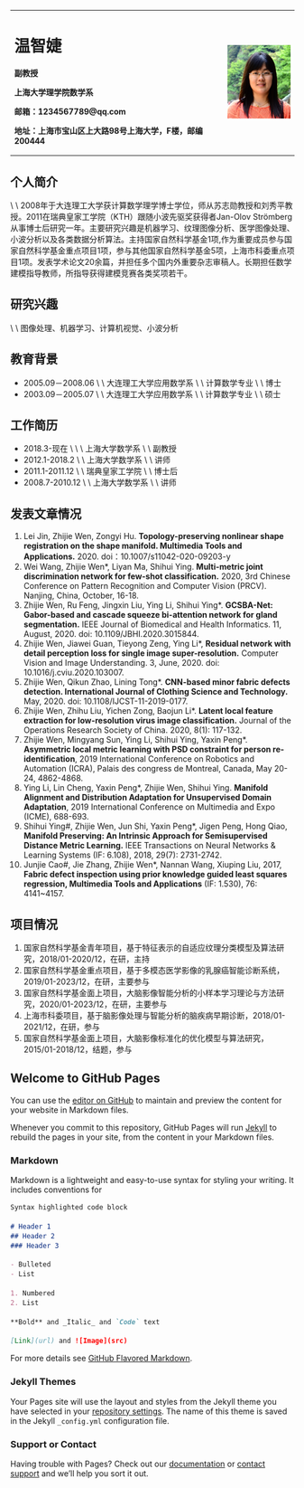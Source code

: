 <table border="0">
  <tr>
    <td width="75%">
      <h1>温智婕</h1>
      <p><b>副教授</b></p>
      <p><b>上海大学理学院数学系</b></p>
      <p><b>邮箱：1234567789@qq.com</b></p>
      <p><b>地址：上海市宝山区上大路98号上海大学，F楼，邮编200444</b></p>
    </td>
    <td width="25%">
      <img src="/touxiangw.png" width="100%">
    </td>
  </tr>
</table>

## 个人简介
\ \ 2008年于大连理工大学获计算数学理学博士学位，师从苏志勋教授和刘秀平教授。2011在瑞典皇家工学院（KTH）跟随小波先驱奖获得者Jan-Olov Strömberg从事博士后研究一年。主要研究兴趣是机器学习、纹理图像分析、医学图像处理、小波分析以及各类数据分析算法。主持国家自然科学基金1项,作为重要成员参与国家自然科学基金重点项目1项，参与其他国家自然科学基金5项，上海市科委重点项目1项。发表学术论文20余篇，并担任多个国内外重要杂志审稿人。长期担任数学建模指导教师，所指导获得建模竞赛各类奖项若干。


## 研究兴趣
\ \ 图像处理、机器学习、计算机视觉、小波分析

## 教育背景
- 2005.09－2008.06  \ \ 大连理工大学应用数学系  \ \  计算数学专业  \ \   博士
- 2003.09－2005.07  \ \ 大连理工大学应用数学系  \ \  计算数学专业  \ \   硕士

## 工作简历
- 2018.3-现在  \ \ \     上海大学数学系  \ \   副教授
- 2012.1-2018.2  \ \   上海大学数学系 \ \    讲师
- 2011.1-2011.12 \ \   瑞典皇家工学院  \ \   博士后
- 2008.7-2010.12  \ \  上海大学数学系   \ \  讲师

## 发表文章情况
1. Lei Jin, Zhijie Wen, Zongyi Hu. **Topology-preserving nonlinear shape registration on the shape manifold. Multimedia Tools and Applications.** 2020. doi：10.1007/s11042-020-09203-y
2. Wei Wang, Zhijie Wen*, Liyan Ma, Shihui Ying. **Multi-metric joint discrimination network for few-shot classification.** 2020, 3rd Chinese Conference on Pattern Recognition and Computer Vision (PRCV). Nanjing, China, October, 16-18.
3. Zhijie Wen, Ru Feng, Jingxin Liu, Ying Li, Shihui Ying*. **GCSBA-Net: Gabor-based and cascade squeeze bi-attention network for gland segmentation.** IEEE Journal of Biomedical and Health Informatics. 11, August, 2020. doi: 10.1109/JBHI.2020.3015844.
4. Zhijie Wen, Jiawei Guan, Tieyong Zeng, Ying Li*, **Residual network with detail perception loss for single image super-resolution.** Computer Vision and Image Understanding. 3, June, 2020. doi: 10.1016/j.cviu.2020.103007.
5. Zhijie Wen, Qikun Zhao, Lining Tong*. **CNN-based minor fabric defects detection. International Journal of Clothing Science and Technology.** May, 2020. doi: 10.1108/IJCST-11-2019-0177.
6. Zhijie Wen, Zhihu Liu, Yichen Zong, Baojun Li*. **Latent local feature extraction for low-resolution virus image classification.** Journal of the Operations Research Society of China. 2020, 8(1): 117-132.
7. Zhijie Wen, Mingyang Sun, Ying Li, Shihui Ying, Yaxin Peng*. **Asymmetric local metric learning with PSD constraint for person re-identification**, 2019 International Conference on Robotics and Automation (ICRA), Palais des congress de Montreal, Canada, May 20-24, 4862-4868.
8. Ying Li, Lin Cheng, Yaxin Peng*, Zhijie Wen, Shihui Ying. **Manifold Alignment and Distribution Adaptation for Unsupervised Domain Adaptation**, 2019 International Conference on Multimedia and Expo (ICME), 688-693.
9. Shihui Ying#, Zhijie Wen, Jun Shi, Yaxin Peng*, Jigen Peng, Hong Qiao, **Manifold Preserving: An Intrinsic Approach for Semisupervised Distance Metric Learning.** IEEE Transactions on Neural Networks & Learning Systems (IF: 6.108), 2018, 29(7): 2731-2742.
10. Junjie Cao#, Jie Zhang, Zhijie Wen*, Nannan Wang, Xiuping Liu, 2017, **Fabric defect inspection using prior knowledge guided least squares regression, Multimedia Tools and Applications** (IF: 1.530), 76: 4141~4157.

## 项目情况
1. 国家自然科学基金青年项目，基于特征表示的自适应纹理分类模型及算法研究，2018/01-2020/12，在研，主持
2. 国家自然科学基金重点项目，基于多模态医学影像的乳腺癌智能诊断系统，2019/01-2023/12，在研，主要参与
3. 国家自然科学基金面上项目，大脑影像智能分析的小样本学习理论与方法研究，2020/01-2023/12，在研，主要参与
4. 上海市科委项目，基于脑影像处理与智能分析的脑疾病早期诊断，2018/01-2021/12，在研，参与
5. 国家自然科学基金面上项目，大脑影像标准化的优化模型与算法研究，2015/01-2018/12，结题，参与






## Welcome to GitHub Pages

You can use the [editor on GitHub](https://github.com/wenzhijie-shu/wenzhijie-shu.github.io/edit/master/index.md) to maintain and preview the content for your website in Markdown files.

Whenever you commit to this repository, GitHub Pages will run [Jekyll](https://jekyllrb.com/) to rebuild the pages in your site, from the content in your Markdown files.

### Markdown

Markdown is a lightweight and easy-to-use syntax for styling your writing. It includes conventions for

```markdown
Syntax highlighted code block

# Header 1
## Header 2
### Header 3

- Bulleted
- List

1. Numbered
2. List

**Bold** and _Italic_ and `Code` text

[Link](url) and ![Image](src)
```

For more details see [GitHub Flavored Markdown](https://guides.github.com/features/mastering-markdown/).

### Jekyll Themes

Your Pages site will use the layout and styles from the Jekyll theme you have selected in your [repository settings](https://github.com/wenzhijie-shu/wenzhijie-shu.github.io/settings). The name of this theme is saved in the Jekyll `_config.yml` configuration file.

### Support or Contact

Having trouble with Pages? Check out our [documentation](https://docs.github.com/categories/github-pages-basics/) or [contact support](https://github.com/contact) and we’ll help you sort it out.
